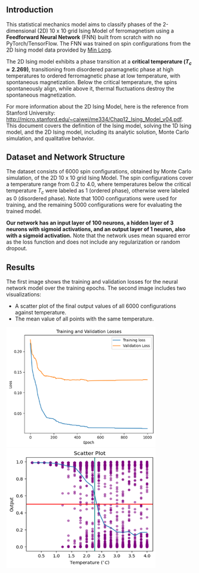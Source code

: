 ## Introduction
This statistical mechanics model aims to classify phases of the 2-dimensional (2D) 10 x 10 grid Ising Model of ferromagnetism using a **Feedforward Neural Network** (FNN) built from scratch with no PyTorch/TensorFlow. The FNN was trained on spin configurations from the 2D Ising model data provided by [Min Long](https://github.com/DavidGoing). 

The 2D Ising model exhibits a phase transition at a **critical temperature ($T_c ≈ 2.269$)**, transitioning from disordered paramagnetic phase at high temperatures to ordered ferromagnetic phase at low temperature, with spontaneous magnetization. Below the critical temperature, the spins spontaneously align, while above it, thermal fluctuations destroy the spontaneous magnetization.

For more information about the 2D Ising Model, here is the reference from Stanford University: http://micro.stanford.edu/~caiwei/me334/Chap12_Ising_Model_v04.pdf. This document covers the definition of the Ising model, solving the 1D Ising model, and the 2D Ising model, including its analytic solution, Monte Carlo simulation, and qualitative behavior.

## Dataset and Network Structure
The dataset consists of 6000 spin configurations, obtained by Monte Carlo simulation, of the 2D 10 x 10 grid Ising Model. The spin configurations cover a temperature range from 0.2 to 4.0, where temperatures below the critical temperature $T_c$ were labeled as 1 (ordered phase), otherwise were labeled as 0 (disordered phase). Note that 1000 configurations were used for training, and the remaining 5000 configurations were for evaluating the trained model. 

**Our network has an input layer of 100 neurons, a hidden layer of 3 neurons with sigmoid activations, and an output layer of 1 neuron, also with a sigmoid activation.** Note that the network uses mean squared error as the loss function and does not include any regularization or random dropout.

## Results
The first image shows the training and validation losses for the neural network model over the training epochs. The second image includes two visualizations:
* A scatter plot of the final output values of all 6000 configurations against temperature.
* The mean value of all points with the same temperature.

<img src="Losses.png" width="400" height="320"/> <img src="Result.png" width="400" height="320"/>
